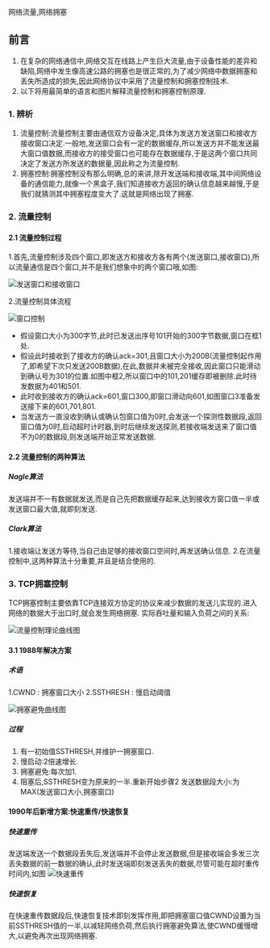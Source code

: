 网络流量,网络拥塞
## 前言
1. 在复杂的网络通信中,网络交互在线路上产生巨大流量,由于设备性能的差异和缺陷,网络中发生像高速公路的拥塞也是很正常的,为了减少网络中数据拥塞和丢失所造成的损失,因此网络协议中采用了流量控制和拥塞控制技术.
2. 以下将用最简单的语言和图片解释流量控制和拥塞控制原理.
### 1. 辨析
1. 流量控制:流量控制主要由通信双方设备决定,具体为发送方发送窗口和接收方接收窗口决定.一般地,发送窗口会有一定的数据缓存,所以发送方并不能发送最大窗口值数据,而接收方的接受窗口也可能存在数据缓存,于是这两个窗口共同决定了发送方所发送的数据量,因此称之为流量控制.
2. 拥塞控制:拥塞控制没有那么明确,总的来讲,除开发送端和接收端,其中间网络设备的通信能力,就像一个黑盒子,我们知道接收方返回的确认信息越来越慢,于是我们就猜测其中拥塞程度变大了.这就是网络出现了拥塞.

### 2. 流量控制
#### 2.1 流量控制过程
1.首先,流量控制涉及四个窗口,即发送方和接收方各有两个(发送窗口,接收窗口),所以流量通信是四个窗口,并不是我们想象中的两个窗口哦,如图:

![发送窗口和接收窗口](https://shaosim-image.oss-cn-chengdu.aliyuncs.com/发送窗口和接收窗口.jpg)

2.流量控制具体流程

![窗口控制](https://shaosim-image.oss-cn-chengdu.aliyuncs.com/窗口控制.png)


- 假设窗口大小为300字节,此时已发送出序号101开始的300字节数据,窗口在框1处.
- 假设此时接收到了接收方的确认ack=301,且窗口大小为200B(流量控制起作用了,即希望下次只发送200B数据),在此,数据并未被完全接收,因此窗口只能滑动到确认号为301的位置.如图中框2,所以窗口中的101,201缓存即被删除.此时待发数据为401和501.
- 此时收到接收方的确认ack=601,窗口300,即窗口滑动向601,如图窗口3准备发送接下来的601,701,801.
-  当发送方一直没收到确认或确认包窗口值为0时,会发送一个探测性数据段,返回窗口值为0时,启动超时计时器,到时后继续发送探测,若接收端发送来了窗口值不为0的数据段,则发送端开始正常发送数据.

#### 2.2  流量控制的两种算法
#####  Nagle算法
发送端并不一有数据就发送,而是自己先把数据缓存起来,达到接收方窗口值一半或发送窗口最大值,就即刻发送.
##### Clark算法
1.接收端让发送方等待,当自己由足够的接收窗口空间时,再发送确认信息.
2.在流量控制中,这两种算法十分重要,并且是结合使用的.

### 3. TCP拥塞控制
TCP拥塞控制主要依靠TCP连接双方协定的协议来减少数据的发送儿实现的.进入网络的数据大于出口时,就会发生网络拥塞.
实际吞吐量和输入负荷之间的关系:

![流量控制理论曲线图](https://shaosim-image.oss-cn-chengdu.aliyuncs.com/流量控制理论曲线图.png)

#### 3.1   1988年解决方案
##### 术语
1.CWND :  拥塞窗口大小
2.SSTHRESH :  慢启动阈值

![拥塞避免曲线图](https://shaosim-image.oss-cn-chengdu.aliyuncs.com/拥塞避免曲线图.png)

##### 过程
1. 有一初始值SSTHRESH,并维护一拥塞窗口.
2. 慢启动:2倍速增长.
3. 拥塞避免:每次加1.
4. 阻塞后,SSTHRESH变为原来的一半.重新开始步骤2
发送数据段大小:为MAX(发送窗口大小,拥塞窗口)
#### 1990年后新增方案:快速重传/快速恢复
##### 快速重传
发送端发送一个数据段丢失后,发送端并不会停止发送数据,但是接收端会多发三次丢失数据的前一数据的确认,此时发送端即刻发送丢失的数据,尽管可能在超时重传时间内,如图
![快速重传](https://shaosim-image.oss-cn-chengdu.aliyuncs.com/快速重传.png)
##### 快速恢复
在快速重传数据段后,快速恢复技术即刻发挥作用,即把拥塞窗口值CWND设置为当前SSTHRESH值的一半,以减轻网络负荷,然后执行拥塞避免算法,使CWND缓慢增大,以避免再次出现网络拥塞.
